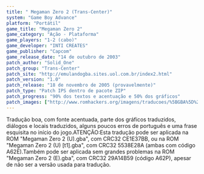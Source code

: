 ```yaml
---
title: " Megaman Zero 2 (Trans-Center)"
system: "Game Boy Advance"
platform: "Portátil"
game_title: "Megaman Zero 2"
game_category: "Ação - Plataforma"
game_players: "1-2 (cabo)"
game_developer: "INTI CREATES"
game_publisher: "Capcom"
game_release_date: "14 de outubro de 2003"
patch_author: "Solid_One"
patch_group: "Trans-Center"
patch_site: "http://emulandogba.sites.uol.com.br/index2.html"
patch_version: "1.0"
patch_release: "18 de novembro de 2005 (provavelmente)"
patch_type: "Patch IPS dentro de pacote ZIP"
patch_progress: "90% dos textos e acentuação e 50% dos gráficos"
patch_images: ["http://www.romhackers.org/imagens/traducoes/%5BGBA%5D%20Megaman%20Zero%202%20-%20Trans-Center%20e%20TransFac%20-%201.png","http://www.romhackers.org/imagens/traducoes/%5BGBA%5D%20Megaman%20Zero%202%20-%20Trans-Center%20-%202.png","http://www.romhackers.org/imagens/traducoes/%5BGBA%5D%20Megaman%20Zero%202%20-%20Trans-Center%20-%203.png"]
---
```

Tradução boa, com fonte acentuada, parte dos gráficos traduzidos, diálogos e locais traduzidos, alguns poucos erros de português e uma frase esquisita no início do jogo.ATENÇÃO:Esta tradução pode ser aplicada na ROM "Megaman Zero 2 (U).gba", com CRC32 CE1E37BB, ou na ROM "Megaman Zero 2 (U) [t1].gba", com CRC32 5538E28A (ambas com código A62E).Também pode ser aplicada sem grandes problemas na ROM "Megaman Zero 2 (E).gba", com CRC32 29A14B59 (código A62P), apesar de não ser a versão usada para tradução.